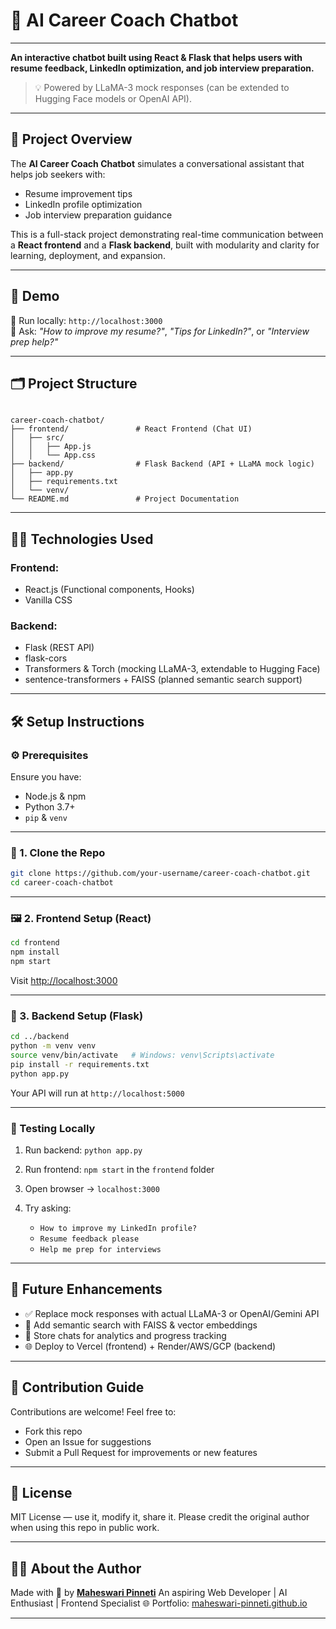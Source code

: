 # 🤖 AI Career Coach Chatbot

---

**An interactive chatbot built using React & Flask that helps users with resume feedback, LinkedIn optimization, and job interview preparation.**

> 💡 Powered by LLaMA-3 mock responses (can be extended to Hugging Face models or OpenAI API).

---

## 📌 Project Overview

The **AI Career Coach Chatbot** simulates a conversational assistant that helps job seekers with:
- Resume improvement tips
- LinkedIn profile optimization
- Job interview preparation guidance

This is a full-stack project demonstrating real-time communication between a **React frontend** and a **Flask backend**, built with modularity and clarity for learning, deployment, and expansion.

---

## 🚀 Demo

📍 Run locally: `http://localhost:3000`  
🧠 Ask: *"How to improve my resume?"*, *"Tips for LinkedIn?"*, or *"Interview prep help?"*

---

## 🗂️ Project Structure

```

career-coach-chatbot/
├── frontend/               # React Frontend (Chat UI)
│   ├── src/
│   │   ├── App.js
│   │   └── App.css
├── backend/                # Flask Backend (API + LLaMA mock logic)
│   ├── app.py
│   ├── requirements.txt
│   └── venv/
└── README.md               # Project Documentation

````

---

## 🧑‍💻 Technologies Used

### Frontend:
- React.js (Functional components, Hooks)
- Vanilla CSS

### Backend:
- Flask (REST API)
- flask-cors
- Transformers & Torch (mocking LLaMA-3, extendable to Hugging Face)
- sentence-transformers + FAISS (planned semantic search support)

---

## 🛠️ Setup Instructions

### ⚙️ Prerequisites
Ensure you have:
- Node.js & npm
- Python 3.7+
- `pip` & `venv`

---

### 🧪 1. Clone the Repo

```bash
git clone https://github.com/your-username/career-coach-chatbot.git
cd career-coach-chatbot
````

---

### 🖼️ 2. Frontend Setup (React)

```bash
cd frontend
npm install
npm start
```

Visit [http://localhost:3000](http://localhost:3000)

---

### 🔌 3. Backend Setup (Flask)

```bash
cd ../backend
python -m venv venv
source venv/bin/activate   # Windows: venv\Scripts\activate
pip install -r requirements.txt
python app.py
```

Your API will run at `http://localhost:5000`

---

### 🔄 Testing Locally

1. Run backend: `python app.py`
2. Run frontend: `npm start` in the `frontend` folder
3. Open browser → `localhost:3000`
4. Try asking:

   * `How to improve my LinkedIn profile?`
   * `Resume feedback please`
   * `Help me prep for interviews`

---

## 🔮 Future Enhancements

* ✅ Replace mock responses with actual LLaMA-3 or OpenAI/Gemini API
* 🧠 Add semantic search with FAISS & vector embeddings
* 💾 Store chats for analytics and progress tracking
* 🌐 Deploy to Vercel (frontend) + Render/AWS/GCP (backend)

---

## 🤝 Contribution Guide

Contributions are welcome!
Feel free to:

* Fork this repo
* Open an Issue for suggestions
* Submit a Pull Request for improvements or new features

---

## 📜 License

MIT License — use it, modify it, share it.
Please credit the original author when using this repo in public work.

---

## 🙋‍♀️ About the Author

Made with 💚 by **[Maheswari Pinneti](https://github.com/maheswari-pinneti)**
An aspiring Web Developer | AI Enthusiast | Frontend Specialist
🌐 Portfolio: [maheswari-pinneti.github.io](https://maheswari-pinneti.github.io)

---

